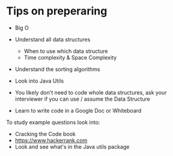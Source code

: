 # Tips on preperaring

* Big O
* Understand all data structures
  * When to use which data structure
  * Time complexity & Space Complexity
* Understand the sorting algorithms
* Look into Java Utils
* You likely don't need to code whole data structures,
  ask your interviewer if you can use / assume the Data Structure

* Learn to write code in a Google Doc or Whiteboard

To study example questions
look into:

* Cracking the Code book
* https://www.hackerrank.com
* Look and see what's in the Java utils package
